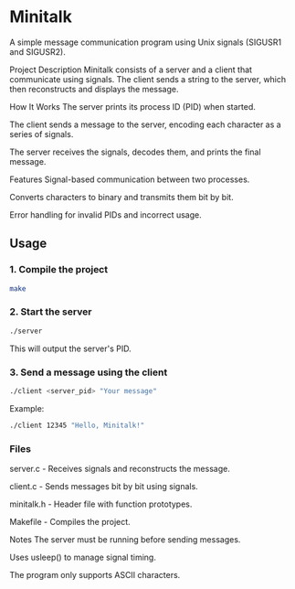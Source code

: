 # Minitalk
A simple message communication program using Unix signals (SIGUSR1 and SIGUSR2).

Project Description
Minitalk consists of a server and a client that communicate using signals. The client sends a string to the server, which then reconstructs and displays the message.

How It Works
The server prints its process ID (PID) when started.

The client sends a message to the server, encoding each character as a series of signals.

The server receives the signals, decodes them, and prints the final message.

Features
Signal-based communication between two processes.

Converts characters to binary and transmits them bit by bit.

Error handling for invalid PIDs and incorrect usage.

## Usage
### 1. Compile the project
```bash
make
```

### 2. Start the server
```bash
./server
```
This will output the server's PID.

### 3. Send a message using the client
```bash
./client <server_pid> "Your message"
```

Example:
```bash
./client 12345 "Hello, Minitalk!"
```

### Files
server.c - Receives signals and reconstructs the message.

client.c - Sends messages bit by bit using signals.

minitalk.h - Header file with function prototypes.

Makefile - Compiles the project.

Notes
The server must be running before sending messages.

Uses usleep() to manage signal timing.

The program only supports ASCII characters.
